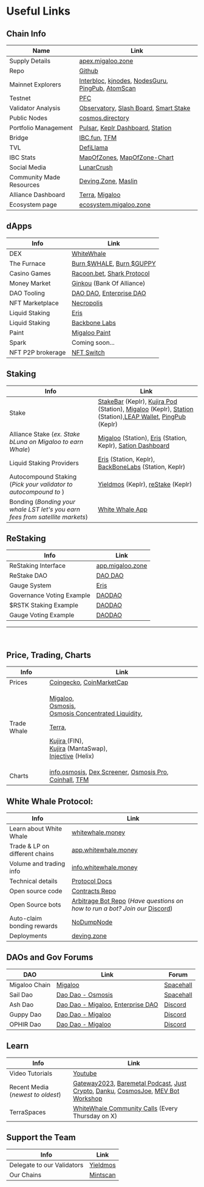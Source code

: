 # Useful Links

## Chain Info

| Name                     | Link                                                                                                                                                                                                                  |
| ------------------------ | --------------------------------------------------------------------------------------------------------------------------------------------------------------------------------------------------------------------- |
| Supply Details           | [apex.migaloo.zone](https://apex.migaloo.zone/)                                                                                                                                                                       |
| Repo                     | [Github](https://github.com/White-Whale-Defi-Platform/migaloo-chain)                                                                                                                                                  |
| Mainnet Explorers        | [Interbloc](https://inbloc.org/migaloo), [kjnodes](https://explorer.kjnodes.com/migaloo), [NodesGuru](https://migaloo.explorers.guru/), [PingPub](https://ping.pub/migaloo), [AtomScan](https://atomscan.com/migaloo) |
| Testnet                  | [PFC](https://ping.pfc.zone/narwhal-testnet)                                                                                                                                                                          |
| Validator Analysis       | [Observatory](https://observatory.zone/migaloo), [Slash Board](https://services.kjnodes.com/mainnet/migaloo/slashboard/), [Smart Stake](https://migaloo.smartstake.io/stats)                                          |
| Public Nodes             | [cosmos.directory](https://cosmos.directory/migaloo)                                                                                                                                                                  |
| Portfolio Management     | [Pulsar](https://app.pulsar.finance/portfolio), [Keplr Dashboard](https://wallet.keplr.app/), [Station](https://station.terra.money/)                                                                                 |
| Bridge                   | [IBC.fun](https://ibc.fun/), [TFM](https://tfm.com/bridge)                                                                                                                                                            |
| TVL                      | [DefiLlama](https://defillama.com/chain/Migaloo)                                                                                                                                                                      |
| IBC Stats                | [MapOfZones](https://mapofzones.com/zones/migaloo-1/overview), [MapOfZone-Chart](https://mapofzones.com/home/migaloo-1/overview?columnKey=ibcVolume\&period=24h)                                                      |
| Social Media             | [LunarCrush](https://lunarcrush.com/coins/whale6/white-whale)                                                                                                                                                         |
| Community Made Resources | [Deving.Zone](https://deving.zone/en/cosmos/migaloo), [Maslin](https://ecosystem.zone/)                                                                                                                               |
| Alliance Dashboard       | [Terra](https://alliance-dashboard.terra.money/?selected=terra), [Migaloo](https://app.migaloo.zone/)                                                                                                                 |
| Ecosystem page           | [ecosystem.migaloo.zone](https://ecosystem.migaloo.zone/)                                                                                                                                                             |

## dApps

| Info              | Link                                                                                                       |
| ----------------- | ---------------------------------------------------------------------------------------------------------- |
| DEX               | [WhiteWhale](https://app.whitewhale.money/migaloo/dashboard)                                               |
| The Furnace       | [Burn $WHALE](https://whale.burn.community/), [Burn $GUPPY](https://guppy.burn.community/)                 |
| Casino Games      | [Racoon.bet](https://racoon.bet/), [Shark Protocol](https://www.sharkprotocol.bet/)                        |
| Money Market      | [Ginkou](https://ginkou.io/) (Bank Of Alliance)                                                            |
| DAO Tooling       | [DAO DAO](https://daodao.zone/dao/create?chain=migaloo-1), [Enterprise DAO](https://www.enterprise.money/) |
| NFT Marketplace   | [Necropolis](https://necropolisnft.io/nfts/listed)                                                         |
| Liquid Staking    | [Eris](https://www.erisprotocol.com/migaloo/amplifier/WHALE)                                               |
| Liquid Staking    | [Backbone Labs](https://migaloo.gravedigger.zone/)                                                         |
| Paint             | [Migaloo Paint](https://paint.migaloo.zone/)                                                               |
| Spark             | Coming soon...                                                                                             |
| NFT P2P brokerage | [NFT Switch](https://dapp.nftswitch.xyz/switch)                                                            |

## Staking



| Info                                                                          | Link                                                                                                                                                                                                                                                                                                                                                  |
| ----------------------------------------------------------------------------- | ----------------------------------------------------------------------------------------------------------------------------------------------------------------------------------------------------------------------------------------------------------------------------------------------------------------------------------------------------- |
| Stake                                                                         | [StakeBar](https://stakebar.io/portfolio) (Keplr), [Kujira Pod](https://pod.kujira.app/migaloo-1) (Station), [Migaloo](https://app.migaloo.zone/) (Keplr), [Station](https://station.terra.money/stake) (Station),[LEAP Wallet](https://cosmos.leapwallet.io/transact/stake/plain?chain=migaloo), [PingPub](https://ping.pub/migaloo/staking) (Keplr) |
| Alliance Stake (_ex. Stake bLuna on Migaloo to earn Whale_)                   | [Migaloo](https://app.migaloo.zone/) (Station), [Eris](https://www.erisprotocol.com/migaloo/amp-alliance) (Station, Keplr), [Sation Dashboard](https://dashboard.station.money/)                                                                                                                                                                      |
| Liquid Staking Providers                                                      | [Eris](https://www.erisprotocol.com/migaloo/amplifier) (Station, Keplr), [BackBoneLabs](https://migaloo.gravedigger.zone/) (Station, Keplr)                                                                                                                                                                                                           |
| Autocompound Staking (_Pick your validator to autocompound to_ )              | [Yieldmos](https://www.yieldmos.com/strategies/whale-staking-rewards) (Keplr), [reStake](https://restake.app/migaloo) (Keplr)                                                                                                                                                                                                                         |
| Bonding (_Bonding your whale LST let's you earn fees from satellite markets_) | [White Whale App](https://app.whitewhale.money/terra/dashboard)                                                                                                                                                                                                                                                                                       |

## ReStaking

<!-- **ReStaking** -->

| Info                      | Link                                                                                                               |
| ------------------------- | ------------------------------------------------------------------------------------------------------------------ |
| ReStaking Interface       | [app.migaloo.zone](https://app.migaloo.zone/)                                                                      |
| ReStake DAO               | [DAO DAO](https://daodao.zone/dao/migaloo1pxuqr7je9h7slchdsgz5ufc3kklrevyfnxmq0dkjru5k6e6mdm2sw23hfz/home)         |
| Gauge System              | [Eris](https://next.erisprotocol.com/migaloo/restake-gauges)                                                       |
| Governance Voting Example | [DAODAO](https://daodao.zone/dao/migaloo10zqfqhw44e6gvu97frjzcghunndskhu40uyztwu00y6dr9qxrz6qcjfrf7/proposals/A39) |
| $RSTK Staking Example     | [DAODAO](https://daodao.zone/dao/migaloo10zqfqhw44e6gvu97frjzcghunndskhu40uyztwu00y6dr9qxrz6qcjfrf7/proposals/A34) |
| Gauge Voting Example      | [DAODAO](https://daodao.zone/dao/migaloo10zqfqhw44e6gvu97frjzcghunndskhu40uyztwu00y6dr9qxrz6qcjfrf7/proposals/A40) |

---

<br />

## Price, Trading, Charts



| Info        | Link                                                                                                                                                                                                                                                                                                                                                                                                                                                                                                                                                                                                                                                                                                  |
| ----------- | ----------------------------------------------------------------------------------------------------------------------------------------------------------------------------------------------------------------------------------------------------------------------------------------------------------------------------------------------------------------------------------------------------------------------------------------------------------------------------------------------------------------------------------------------------------------------------------------------------------------------------------------------------------------------------------------------------- |
| Prices      | [Coingecko](https://www.coingecko.com/en/coins/white-whale), [CoinMarketCap](https://coinmarketcap.com/currencies/white-whale/)                                                                                                                                                                                                                                                                                                                                                                                                                                                                                                                                                                       |
| Trade Whale | <p><a href="https://coinhall.org/migaloo/migaloo1xv4ql6t6r8zawlqn2tyxqsrvjpmjfm6kvdfvytaueqe3qvcwyr7shtx0hj">Migaloo</a>, <br><a href="https://app.osmosis.zone/pool/960">Osmosis</a>, <br><a href="https://app.osmosis.zone/pool/1318">Osmosis Concentrated Liquidity</a>,</p><p><a href="https://app.whitewhale.money/terra/swap?from=axlUSDC&#x26;to=WHALE">Terra</a>, </p><p><a href="https://fin.kujira.app/trade/kujira1xr3rq8yvd7qplsw5yx90ftsr2zdhg4e9z60h5duusgxpv72hud3sl8nek6?q=usk">Kujira </a>(FIN), <br><a href="https://mantaswap.app/">Kujira</a> (MantaSwap),<br> <a href="https://helixapp.com/spot/whale-usdt">Injective</a> (Helix)</p>                                           |
| Charts      | [info.osmosis](https://info.osmosis.zone/token/WHALE), [Dex Screener](https://dexscreener.com/osmosis/960), [Osmosis Pro](https://pro.osmosis.zone/osmosis/trade/analytics/pairs/osmo16jjk0wkr7kjdhk69zpw03qqr0vd69kh5n4j7x8kx7v4awnmjrxmq3xhcv9?from=uosmo\&to=ibc%2F498A0751C798A0D9A389AA3691123DADA57DAA4FE165D5C75894505B876BA6E4\&market=Osmosis), [Coinhall](https://coinhall.org/terra/terra1qdu4g5zxxtmwsd95v8vjslq5874nkcull7ejycm0gy2v7p5qc67qenkf8t), [TFM](https://tfm.com/terra2/trade/analytics/tokens/ibc%2F36A02FFC4E74DF4F64305130C3DFA1B06BEAC775648927AA44467C76A77AB8DB?from=uluna\&to=ibc%2FB3504E092456BA618CC28AC671A71FB08C6CA0FD0BE7C8A5B5A3E2DD933CC9E4\&market=Astroport) |

## White Whale Protocol:

| Info                           | Link                                                                                                                                                                           |
| ------------------------------ | ------------------------------------------------------------------------------------------------------------------------------------------------------------------------------ |
| Learn about White Whale        | [whitewhale.money](https://whitewhale.money/)                                                                                                                                  |
| Trade & LP on different chains | [app.whitewhale.money](https://app.whitewhale.money/)                                                                                                                          |
| Volume and trading info        | [info.whitewhale.money](https://info.whitewhale.money/)                                                                                                                        |
| Technical details              | [Protocol Docs](https://docs.whitewhale.money/white-whale-docs/)                                                                                                               |
| Open source code               | [Contracts Repo](https://github.com/White-Whale-Defi-Platform/white-whale-core)                                                                                                |
| Open Source bots               | [Arbitrage Bot Repo](https://github.com/White-Whale-Defi-Platform/white-whale-bots/) (_Have questions on how to run a bot? Join our_ [Discord](https://discord.gg/bJE7hxJ6sE)) |
| Auto-claim bonding rewards     | [NoDumpNode](https://tools.nodumpnode.com/claim-satellite-rewards)                                                                                                             |
| Deployments                    | [deving.zone](https://deving.zone/en/protocols/white\_whale)                                                                                                                   |

## DAOs and Gov Forums

| DAO           | Link                                                                                                                                                                                                                                              | Forum                                                 |
| ------------- | ------------------------------------------------------------------------------------------------------------------------------------------------------------------------------------------------------------------------------------------------- | ----------------------------------------------------- |
| Migaloo Chain | [Migaloo](https://inbloc.org/migaloo/governance)                                                                                                                                                                                                  | [Spacehall](https://spacehall.app/community/migaloo)  |
| Sail Dao      | [Dao Dao - Osmosis](https://daodao.zone/dao/osmo106tvcj58rvdn9k36m9m3xcmcwk2c3fgft3ldcst9lgy05gcmjanqexru3h/home)                                                                                                                                 | [Spacehall](https://spacehall.app/community/sail-dao) |
| Ash Dao       | [Dao Dao - Migaloo](https://daodao.zone/dao/migaloo1e0kvgag8rzgj3tpz8tn9new83zv8fyv9yc2jxtnmv02hc3pn6jjswn3sc4/home), [Enterprise DAO](https://dao.enterprise.money/dao?address=terra1ptllgmw6s84ku8qgfj7fc50n5a6585d464h98n3xle0x2lrsf2ws6x3ud0) | [Discord](https://discord.gg/PEJzbV25mX)              |
| Guppy Dao     | [Dao Dao - Migaloo](https://daodao.zone/dao/migaloo1mzxe5q5ry0kkajvf4mrytdvxfe66ep3jsx92fav6aef0xe2ckupqz97uce/home)                                                                                                                              | [Discord](https://discord.gg/PEJzbV25mX)              |
| OPHIR Dao     | [Dao Dao - Migaloo](https://daodao.zone/dao/migaloo10gj7p9tz9ncjk7fm7tmlax7q6pyljfrawjxjfs09a7e7g933sj0q7yeadc/home)                                                                                                                              | [Discord](https://discord.gg/c4Msv5kT4r)              |

## Learn

| Info                              | Link                                                                                                                                                                                                                                                                                                                                                                                                                                |
| --------------------------------- | ----------------------------------------------------------------------------------------------------------------------------------------------------------------------------------------------------------------------------------------------------------------------------------------------------------------------------------------------------------------------------------------------------------------------------------- |
| Video Tutorials                   | [Youtube](https://www.youtube.com/playlist?list=PLlB6D78o5V-mGKv07MZN-EGLwax8dbAyI)                                                                                                                                                                                                                                                                                                                                                 |
| Recent Media (_newest to oldest_) | [Gateway2023](https://www.youtube.com/watch?v=ceCtyo8chOA), [Baremetal Podcast](https://www.youtube.com/watch?v=PacxAwicXS4), [Just Crypto](https://www.youtube.com/watch?v=tZDrMlX2rI4), [Danku](https://www.youtube.com/watch?v=CURBHmNHaM8\&ab\_channel=danku\_r), [CosmosJoe](https://www.youtube.com/watch?v=26gyqDjKf5c\&ab\_channel=CosmosJoe\~CryptoMedia), [MEV Bot Workshop](https://www.youtube.com/watch?v=y9s6whEKSnY) |
| TerraSpaces                       | [WhiteWhale Community Calls](https://terraspaces.org/category/white-whale/) (Every Thursday on X)                                                                                                                                                                                                                                                                                                                                   |

## Support the Team

| Info                       | Link                                                            |
| -------------------------- | --------------------------------------------------------------- |
| Delegate to our Validators | [Yieldmos](https://www.yieldmos.com/v/white-whale/)             |
| Our Chains                 | [Mintscan](https://hub.mintscan.io/validators/stats/whitewhale) |
